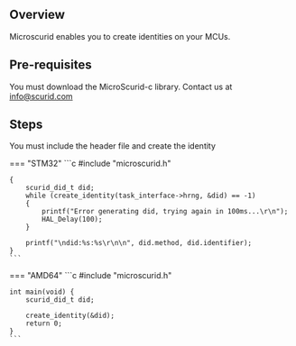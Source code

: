 ## Overview

Microscurid enables you to create identities on your MCUs.

## Pre-requisites

You must download the MicroScurid-c library. Contact us at info@scurid.com

## Steps

You must include the header file and create the identity

=== "STM32"
    ```c
    #include "microscurid.h"

    {
        scurid_did_t did;
        while (create_identity(task_interface->hrng, &did) == -1)
        {
            printf("Error generating did, trying again in 100ms...\r\n");
            HAL_Delay(100);
        }

        printf("\ndid:%s:%s\r\n\n", did.method, did.identifier);
    }
    ```


=== "AMD64"
    ```c
    #include "microscurid.h"

    int main(void) {
        scurid_did_t did;

        create_identity(&did);
        return 0;
    }
    ```